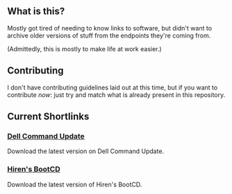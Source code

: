## What is this?
Mostly got tired of needing to know links to software, but
didn't want to archive older versions of stuff from the
endpoints they're coming from.

(Admittedly, this is mostly to make life at work easier.)

## Contributing
I don't have contributing guidelines laid out at this time,
but if you want to contribute *now*: just try and match
what is already present in this repository.

## Current Shortlinks

### [Dell Command Update](https://shrtlnk.win/dcu)
Download the latest version on Dell Command Update.

### [Hiren's BootCD](https://shrtlnk.win/hirens)
Download the latest version of Hiren's BootCD.